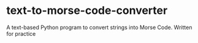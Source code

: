 # text-to-morse-code-converter
A text-based Python program to convert strings into Morse Code.
Written for practice

